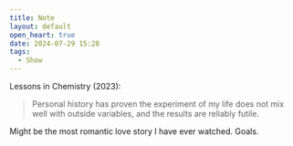 ```yaml
---
title: Note
layout: default
open_heart: true
date: 2024-07-29 15:28
tags:
  - Show
---
```


Lessons in Chemistry (2023):

> Personal history has proven the experiment of my life does not mix well with outside variables, and the results are reliably futile.

Might be the most romantic love story I have ever watched. Goals.
